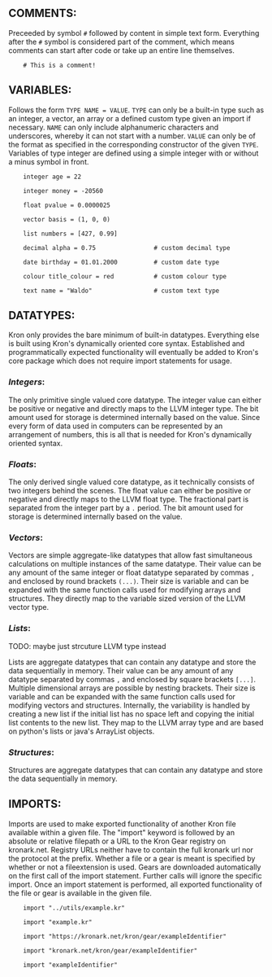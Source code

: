 ## **COMMENTS**:

Preceeded by symbol `#` followed by content in simple text form. 
Everything after the `#` symbol is considered part of the comment, which means comments can start after code or take up an entire line themselves.

``` kron
    # This is a comment!
```




## **VARIABLES**:

Follows the form `TYPE NAME = VALUE`.
`TYPE` can only be a built-in type such as an integer, a vector, an array or a defined custom type given an import if necessary.
`NAME` can only include alphanumeric characters and underscores, whereby it can not start with a number.
`VALUE` can only be of the format as specified in the corresponding constructor of the given `TYPE`. Variables of type integer are defined using a simple integer with or without a minus symbol in front.

``` kron
    integer age = 22

    integer money = -20560

    float pvalue = 0.0000025

    vector basis = (1, 0, 0)

    list numbers = [427, 0.99]

    decimal alpha = 0.75                # custom decimal type

    date birthday = 01.01.2000          # custom date type

    colour title_colour = red           # custom colour type

    text name = "Waldo"                 # custom text type
```




## **DATATYPES**:

Kron only provides the bare minimum of built-in datatypes. Everything else is built using Kron's dynamically oriented core syntax. Established and programmatically expected functionality will eventually be added to Kron's core package which does not require import statements for usage.

### ***Integers***:

The only primitive single valued core datatype. The integer value can either be positive or negative and directly maps to the LLVM integer type. 
The bit amount used for storage is determined internally based on the value. 
Since every form of data used in computers can be represented by an arrangement of numbers, this is all that is needed for Kron's dynamically oriented syntax.

### ***Floats***:

The only derived single valued core datatype, as it technically consists of two integers behind the scenes. The float value can either be positive or negative and directly maps to the LLVM float type. The fractional part is separated from the integer part by a `.` period.
The bit amount used for storage is determined internally based on the value. 

### ***Vectors***:

Vectors are simple aggregate-like datatypes that allow fast simultaneous calculations on multiple instances of the same datatype. Their value can be any amount of the same integer or float datatype separated by commas `,` and enclosed by round brackets `(...)`.
Their size is variable and can be expanded with the same function calls used for modifying arrays and structures.
They directly map to the variable sized version of the LLVM vector type.

### ***Lists***:

TODO: maybe just strcuture LLVM type instead

Lists are aggregate datatypes that can contain any datatype and store the data sequentially in memory. Their value can be any amount of any datatype separated by commas `,` and enclosed by square brackets `[...]`. Multiple dimensional arrays are possible by nesting brackets. 
Their size is variable and can be expanded with the same function calls used for modifying vectors and structures. Internally, the variability is handled by creating a new list if the initial list has no space left and copying the initial list contents to the new list.
They map to the LLVM array type and are based on python's lists or java's ArrayList objects.

### ***Structures***:

Structures are aggregate datatypes that can contain any datatype and store the data sequentially in memory. 




## **IMPORTS**:

Imports are used to make exported functionality of another Kron file available within a given file.
The "import" keyword is followed by an absolute or relative filepath or a URL to the Kron Gear registry on kronark.net. Registry URLs neither have to contain the full kronark url nor the protocol at the prefix.
Whether a file or a gear is meant is specified by whether or not a fileextension is used.
Gears are downloaded automatically on the first call of the import statement. Further calls will ignore the specific import.
Once an import statement is performed, all exported functionality of the file or gear is available in the given file.

``` kron
    import "../utils/example.kr"

    import "example.kr"

    import "https://kronark.net/kron/gear/exampleIdentifier"

    import "kronark.net/kron/gear/exampleIdentifier"

    import "exampleIdentifier"
```